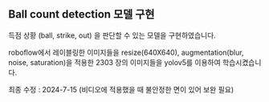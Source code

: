 ## 	Ball count detection 모델 구현 

득점 상황 (ball, strike, out) 을 판단할 수 있는 모델을 구현하였습니다.

roboflow에서 레이블링한 이미지들을 resize(640X640), augmentation(blur, noise, saturation)을 적용한 2303 장의 이미지들을 yolov5를 이용하여 학습시켰습니다.

최종 수정 : 2024-7-15 (비디오에 적용했을 때 불안정한 면이 있어 보완 필요)

